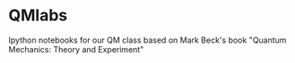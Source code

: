 QMlabs
======

Ipython notebooks for our QM class based on Mark Beck's book "Quantum Mechanics: Theory and Experiment"
